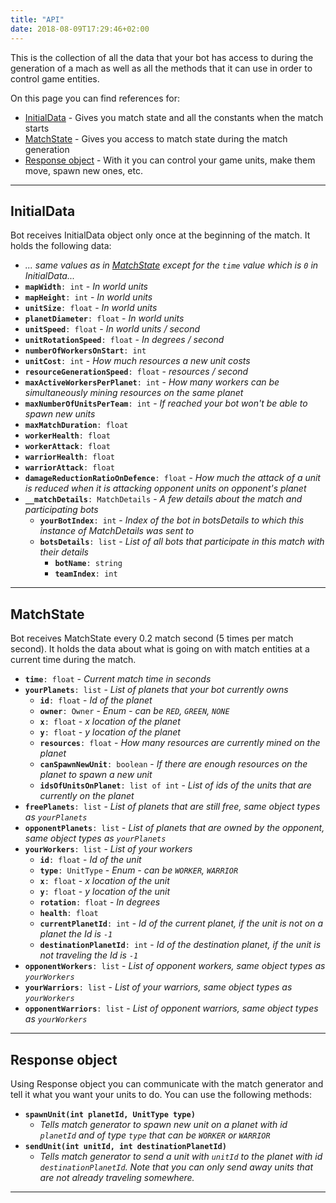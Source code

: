 ```yaml
---
title: "API"
date: 2018-08-09T17:29:46+02:00
---
```


This is the collection of all the data that your bot has access to during the generation of a mach as well as all the methods that it can
use in order to control game entities.

On this page you can find references for:

* [InitialData](#initialdata) - Gives you match state and all the constants when the match starts
* [MatchState](#matchstate) - Gives you access to match state during the match generation
* [Response object](#response-object) - With it you can control your game units, make them move, spawn new ones, etc.

---

## InitialData

Bot receives InitialData object only once at the beginning of the match. It holds the following data:

- *... same values as in [MatchState](#matchstate) except for the `time` value which is `0` in InitialData...*
- **`mapWidth`**`: int` - *In world units*
- **`mapHeight`**`: int` - *In world units*
- **`unitSize`**`: float` - *In world units*
- **`planetDiameter`**`: float` - *In world units*
- **`unitSpeed`**`: float` - *In world units / second*
- **`unitRotationSpeed`**`: float` - *In degrees / second*
- **`numberOfWorkersOnStart`**`: int`
- **`unitCost`**`: int` - *How much resources a new unit costs*
- **`resourceGenerationSpeed`**`: float` - *resources / second*
- **`maxActiveWorkersPerPlanet`**`: int` - *How many workers can be simultaneously mining resources on the same planet*
- **`maxNumberOfUnitsPerTeam`**`: int` - *If reached your bot won't be able to spawn new units*
- **`maxMatchDuration`**`: float`
- **`workerHealth`**`: float`
- **`workerAttack`**`: float`
- **`warriorHealth`**`: float`
- **`warriorAttack`**`: float`
- **`damageReductionRatioOnDefence`**`: float` - *How much the attack of a unit is reduced when it is attacking opponent units on opponent's planet*
- **`__matchDetails`**`: MatchDetails` - *A few details about the match and participating bots*
    - **`yourBotIndex`**`: int` - *Index of the bot in botsDetails to which this instance of MatchDetails was sent to*
    - **`botsDetails`**`: list` - *List of all bots that participate in this match with their details*
        - **`botName`**`: string`
        - **`teamIndex`**`: int`

---

## MatchState

Bot receives MatchState every 0.2 match second (5 times per match second). 
It holds the data about what is going on with match entities at a current time during the match.

- **```time```**```: float``` - *Current match time in seconds*
- **`yourPlanets`**`: list` - *List of planets that your bot currently owns*
    - **`id`**`: float` - *Id of the planet*
    - **`owner`**`: Owner` - *Enum - can be `RED`, `GREEN`, `NONE`*
    - **`x`**`: float` - *x location of the planet*
    - **`y`**`: float` - *y location of the planet*
    - **`resources`**`: float` - *How many resources are currently mined on the planet*
    - **`canSpawnNewUnit`**`: boolean` - *If there are enough resources on the planet to spawn a new unit*
    - **`idsOfUnitsOnPlanet`**`: list of int` - *List of ids of the units that are currently on the planet*
- **`freePlanets`**`: list` - *List of planets that are still free, same object types as `yourPlanets`*
- **`opponentPlanets`**`: list` - *List of planets that are owned by the opponent, same object types as `yourPlanets`*
- **`yourWorkers`**`: list` - *List of your workers*
    - **`id`**`: float` - *Id of the unit*
    - **`type`**`: UnitType` - *Enum - can be `WORKER`, `WARRIOR`*
    - **`x`**`: float` - *x location of the unit*
    - **`y`**`: float` - *y location of the unit*
    - **`rotation`**`: float` - *In degrees*
    - **`health`**`: float`
    - **`currentPlanetId`**`: int` - *Id of the current planet, if the unit is not on a planet the Id is `-1`*
    - **`destinationPlanetId`**`: int` - *Id of the destination planet, if the unit is not traveling the Id is `-1`*
- **`opponentWorkers`**`: list` - *List of opponent workers, same object types as `yourWorkers`*
- **`yourWarriors`**`: list` - *List of your warriors, same object types as `yourWorkers`*
- **`opponentWarriors`**`: list` - *List of opponent warriors, same object types as `yourWorkers`*

---

## Response object

Using Response object you can communicate with the match generator and tell it what you want your units to do. You can use the following methods:

* **```spawnUnit(int planetId, UnitType type)```**
    * *Tells match generator to spawn new unit on a planet with id `planetId` and of type `type` that can be `WORKER` or `WARRIOR`*
* **```sendUnit(int unitId, int destinationPlanetId)```**
    * *Tells match generator to send a unit with `unitId` to the planet with id `destinationPlanetId`. 
    Note that you can only send away units that are not already traveling somewhere.*

---